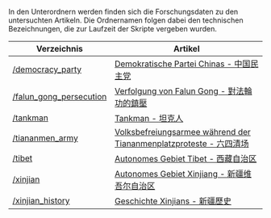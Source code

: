 In den Unterordnern werden finden sich die Forschungsdaten zu den untersuchten Artikeln. Die Ordnernamen folgen dabei den technischen Bezeichnungen, die zur Laufzeit der Skripte vergeben wurden.

| Verzeichnis | Artikel |
| - | - |
| [/democracy_party](./democracy_party) | [Demokratische Partei Chinas - 中国民主党](https://zh.wikipedia.org/wiki/%E4%B8%AD%E5%9B%BD%E6%B0%91%E4%B8%BB%E5%85%9A) |
| [/falun_gong_persecution](./falun_gong_persecution) | [Verfolgung von Falun Gong - 對法輪功的鎮壓](https://zh.wikipedia.org/wiki/%E5%B0%8D%E6%B3%95%E8%BC%AA%E5%8A%9F%E7%9A%84%E9%8E%AE%E5%A3%93) |
| [/tankman](./tankman) | [Tankman - 坦克人](https://zh.wikipedia.org/wiki/%E5%9D%A6%E5%85%8B%E4%BA%BA) |
| [/tiananmen_army](./tiananmen_army) | [Volksbefreiungsarmee während der Tiananmenplatzproteste - 六四清场](https://zh.wikipedia.org/wiki/%E5%85%AD%E5%9B%9B%E6%B8%85%E5%9C%BA) |
| [/tibet](./tibet/) | [Autonomes Gebiet Tibet - 西藏自治区](https://zh.wikipedia.org/wiki/%E8%A5%BF%E8%97%8F%E8%87%AA%E6%B2%BB%E5%8C%BA) |
| [/xinjian](./xinjian) | [Autonomes Gebiet Xinjiang - 新疆维吾尔自治区](https://zh.wikipedia.org/wiki/%E6%96%B0%E7%96%86%E7%BB%B4%E5%90%BE%E5%B0%94%E8%87%AA%E6%B2%BB%E5%8C%BA) |
| [/xinjian_history](./xinjian_history) | [Geschichte Xinjians - 新疆歷史](https://zh.wikipedia.org/wiki/%E6%96%B0%E7%96%86%E6%AD%B7%E5%8F%B2) |
